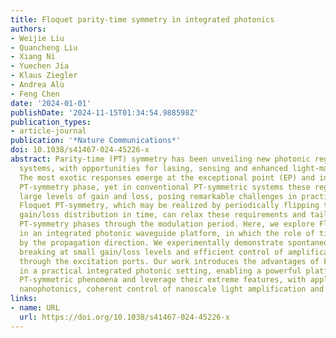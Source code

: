 ```yaml
---
title: Floquet parity-time symmetry in integrated photonics
authors:
- Weijie Liu
- Quancheng Liu
- Xiang Ni
- Yuechen Jia
- Klaus Ziegler
- Andrea Alù
- Feng Chen
date: '2024-01-01'
publishDate: '2024-11-15T01:34:54.988598Z'
publication_types:
- article-journal
publication: '*Nature Communications*'
doi: 10.1038/s41467-024-45226-x
abstract: Parity-time (PT) symmetry has been unveiling new photonic regimes in non-Hermitian
  systems, with opportunities for lasing, sensing and enhanced light-matter interactions.
  The most exotic responses emerge at the exceptional point (EP) and in the broken
  PT-symmetry phase, yet in conventional PT-symmetric systems these regimes require
  large levels of gain and loss, posing remarkable challenges in practical settings.
  Floquet PT-symmetry, which may be realized by periodically flipping the effective
  gain/loss distribution in time, can relax these requirements and tailor the EP and
  PT-symmetry phases through the modulation period. Here, we explore Floquet PT-symmetry
  in an integrated photonic waveguide platform, in which the role of time is replaced
  by the propagation direction. We experimentally demonstrate spontaneous PT-symmetry
  breaking at small gain/loss levels and efficient control of amplification and suppression
  through the excitation ports. Our work introduces the advantages of Floquet PT-symmetry
  in a practical integrated photonic setting, enabling a powerful platform to observe
  PT-symmetric phenomena and leverage their extreme features, with applications in
  nanophotonics, coherent control of nanoscale light amplification and routing.
links:
- name: URL
  url: https://doi.org/10.1038/s41467-024-45226-x
---
```

